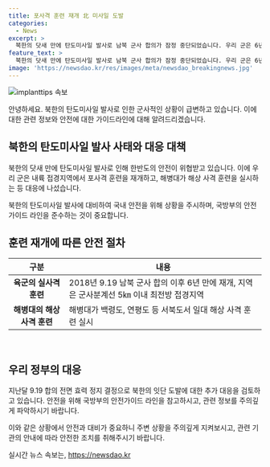 ```yaml
---
title: 포사격 훈련 재개 北 미사일 도발
categories:
  - News
excerpt: >
  북한의 닷새 만에 탄도미사일 발사로 남북 군사 합의가 잠정 중단되었습니다. 우리 군은 6년 만에 내륙 접경지역에서 포사격 훈련을 재개하며 북한의 도발에 대비합니다. 이에 대한 정부의 대응과 북한의 두 차례 미사일 발사 상황을 살펴봅니다. 북한의 잇단 도발로 양국 간 상호신뢰 회복이 필요한 상황에서, 긴장이 고조되고 있습니다.
feature_text: >
  북한의 닷새 만에 탄도미사일 발사로 남북 군사 합의가 잠정 중단되었습니다. 우리 군은 6년 만에 내륙 접경지역에서 포사격 훈련을 재개하며 북한의 도발에 대비합니다. 이에 대한 정부의 대응과 북한의 두 차례 미사일 발사 상황을 살펴봅니다. 북한의 잇단 도발로 양국 간 상호신뢰 회복이 필요한 상황에서, 긴장이 고조되고 있습니다.
image: 'https://newsdao.kr/res/images/meta/newsdao_breakingnews.jpg'
---
```


<p><img src="https://newsdao.kr/res/images/meta/newsdao_breakingnews.jpg" alt="implanttips 속보" /></p>

<p>안녕하세요. 북한의 탄도미사일 발사로 인한 군사적인 상황이 급변하고 있습니다. 이에 대한 관련 정보와 안전에 대한 가이드라인에 대해 알려드리겠습니다.</p>

<h2 data-ke-size="size26">북한의 탄도미사일 발사 사태와 대응 대책</h2>

<p data-ke-size="size16">북한의 닷새 만에 탄도미사일 발사로 인해 한반도의 안전이 위협받고 있습니다. 이에 우리 군은 내륙 접경지역에서 포사격 훈련을 재개하고, 해병대가 해상 사격 훈련을 실시하는 등 대응에 나섰습니다.</p>

<p data-ke-size="size16">북한의 탄도미사일 발사에 대비하여 국내 안전을 위해 상황을 주시하며, 국방부의 안전가이드 라인을 준수하는 것이 중요합니다.</p>

<h2 data-ke-size="size26">훈련 재개에 따른 안전 절차</h2>

<table>
    <thead>
        <tr>
            <th>구분</th>
            <th>내용</th>
        </tr>
    </thead>
    <tbody>
        <tr>
            <td style="text-align: center; height: 17px;"><b>육군의 실사격 훈련</b></td>
            <td>2018년 9.19 남북 군사 합의 이후 6년 만에 재개, 지역은 군사분계선 5㎞ 이내 최전방 접경지역</td>
        </tr>
        <tr>
            <td style="text-align: center; height: 17px;"><b>해병대의 해상 사격 훈련</b></td>
            <td>해병대가 백령도, 연평도 등 서북도서 일대 해상 사격 훈련 실시</td>
        </tr>
    </tbody>
</table>

<p data-ke-size="size16">&nbsp;</p>

<h2 data-ke-size="size26">우리 정부의 대응</h2>

<p data-ke-size="size16">지난달 9.19 합의 전면 효력 정지 결정으로 북한의 잇단 도발에 대한 추가 대응을 검토하고 있습니다. 안전을 위해 국방부의 안전가이드 라인을 참고하시고, 관련 정보를 주의깊게 파악하시기 바랍니다.</p>

<p>이와 같은 상황에서 안전과 대비가 중요하니 주변 상황을 주의깊게 지켜보시고, 관련 기관의 안내에 따라 안전한 조치를 취해주시기 바랍니다.</p>
실시간 뉴스 속보는, <a href="https://newsdao.kr" rel="dofollow">https://newsdao.kr</a>


